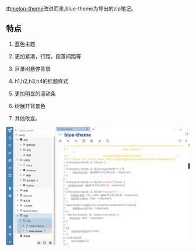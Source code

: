由[melon-theme](https://github.com/zadam/trilium)改进而来,blue-theme为导出的zip笔记。

## 特点

1. 蓝色主题

2. 更加紧凑，行距，段落间距等

3. 目录树悬停背景

4. h1,h2,h3,h4的标题样式

5. 更加明显的滚动条

6. 树展开背景色

7. 其他改变。

![](./screenshot.png)
